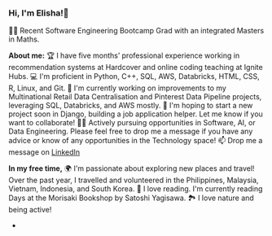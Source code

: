 ### Hi, I'm Elisha!👋 

<!--
**elishagretton/elishagretton** is a ✨ _special_ ✨ repository because its `README.md` (this file) appears on your GitHub profile.

Here are some ideas to get you started:

- 🔭 I’m currently working on ...
- 🌱 I’m currently learning ...
- 👯 I’m looking to collaborate on ...
- 🤔 I’m looking for help with ...
- 💬 Ask me about ...
- 📫 How to reach me: ...
- 😄 Pronouns: ...
- ⚡ Fun fact: ...
-->
👩‍💻 Recent Software Engineering Bootcamp Grad with an integrated Masters in Maths.

**About me:**
🏆 I have five months’ professional experience working in recommendation systems at Hardcover and online coding teaching at Ignite Hubs. 
💻 I'm proficient in Python, C++, SQL, AWS, Databricks, HTML, CSS, R, Linux, and Git.
🔭 I'm currently working on improvements to my Multinational Retail Data Centralisation and Pinterest Data Pipeline projects, leveraging SQL, Databricks, and AWS mostly.
🤔 I'm hoping to start a new project soon in Django, building a job application helper. Let me know if you want to collaborate!
👩‍💻 Actively pursuing opportunities in Software, AI, or Data Engineering. Please feel free to drop me a message if you have any advice or know of any opportunities in the Technology space!
📫 Drop me a message on [LinkedIn](https://www.linkedin.com/in/elishagretton/)
  
**In my free time,**
🌍 I'm passionate about exploring new places and travel! Over the past year, I travelled and volunteered in the Philippines, Malaysia, Vietnam, Indonesia, and South Korea. 
📕 I love reading. I'm currently reading Days at the Morisaki Bookshop by Satoshi Yagisawa.
🏞️ I love nature and being active!

- 

  

